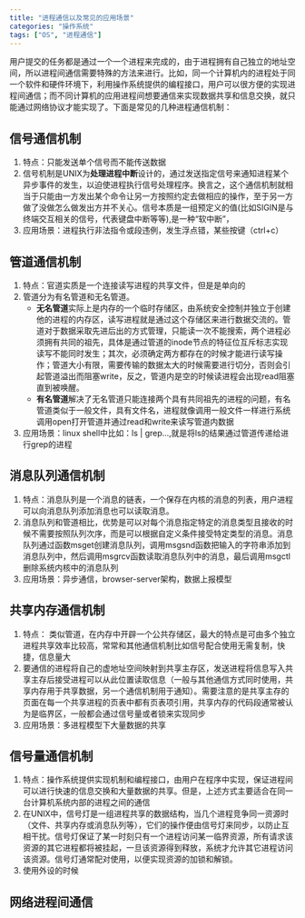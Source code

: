 ```yaml
---
title: "进程通信以及常见的应用场景"
categories: "操作系统"
tags: ["OS", "进程通信"]
---
```


用户提交的任务都是通过一个一个进程来完成的，由于进程拥有自己独立的地址空间，所以进程间通信需要特殊的方法来进行。比如，同一个计算机内的进程处于同一个软件和硬件环境下，利用操作系统提供的编程接口，用户可以很方便的实现进程间通信；而不同计算机的应用进程间想要通信来实现数据共享和信息交换，就只能通过网络协议才能实现了。下面是常见的几种进程通信机制：

## 信号通信机制

1. 特点：只能发送单个信号而不能传送数据
2. 信号机制是UNIX为**处理进程中断**设计的，通过发送指定信号来通知进程某个异步事件的发生，以迫使进程执行信号处理程序。换言之，这个通信机制就相当于只能由一方发出某个命令让另一方按照约定去做相应的操作，至于另一方做了没做怎么做发出方并不关心。信号本质是一组预定义的值(比如SIGIN是与终端交互相关的信号，代表键盘中断等等),是一种“软中断”，
3. 应用场景：进程执行非法指令或段违例，发生浮点错，某些按键（ctrl+c）

## 管道通信机制

1. 特点：官道实质是一个连接读写进程的共享文件，但是是单向的
2. 管道分为有名管道和无名管道。
    - **无名管道**实际上是内存的一个临时存储区，由系统安全控制并独立于创建他的进程的内存区，读写进程就是通过这个存储区来进行数据交流的。管道对于数据采取先进后出的方式管理，只能读一次不能搜索，两个进程必须拥有共同的祖先，具体是通过管道的inode节点的特征位互斥标志实现读写不能同时发生；其次，必须确定两方都存在的时候才能进行读写操作；管道大小有限，需要传输的数据太大的时候需要进行切分，否则会引起管道溢出而阻塞write，反之，管道内是空的时候读进程会出现read阻塞直到被唤醒。
    - **有名管道**解决了无名管道只能连接两个具有共同祖先的进程的问题，有名管道类似于一般文件，具有文件名，进程就像调用一般文件一样进行系统调用open打开管道并通过read和write来读写管道内数据
3. 应用场景：linux shell中比如：ls \| grep...,就是将ls的结果通过管道传递给进行grep的进程

## 消息队列通信机制
1. 特点：消息队列是一个消息的链表，一个保存在内核的消息的列表，用户进程可以向消息队列添加消息也可以读取消息。
2. 消息队列和管道相比，优势是可以对每个消息指定特定的消息类型且接收的时候不需要按照队列次序，而是可以根据自定义条件接受特定类型的消息。消息队列通过函数msget创建消息队列，调用msgsnd函数把输入的字符串添加到消息队列中，然后调用msgrcv函数读取消息队列中的消息，最后调用msgctl删除系统内核中的消息队列
3. 应用场景：异步通信，browser-server架构，数据上报模型


## 共享内存通信机制

1. 特点： 类似管道，在内存中开辟一个公共存储区，最大的特点是可由多个独立进程共享效率比较高，常常和其他通信机制比如信号配合使用无需复制，快捷，信息量大
2. 要通信的进程将自己的虚地址空间映射到共享主存区，发送进程将信息写入共享主存后接受进程可以从此位置读取信息（一般与其他通信方式同时使用，共享内存用于共享数据，另一个通信机制用于通知）。需要注意的是共享主存的页面在每一个共享进程的页表中都有页表项引用，共享内存的代码段通常被认为是临界区，一般都会通过信号量或者锁来实现同步
3. 应用场景：多进程模型下大量数据的共享

## 信号量通信机制
1. 特点：操作系统提供实现机制和编程接口，由用户在程序中实现，保证进程间可以进行快速的信息交换和大量数据的共享。但是，上述方式主要适合在同一台计算机系统内部的进程之间的通信
2. 在UNIX中，信号灯是一组进程共享的数据结构，当几个进程竞争同一资源时（文件、共享内存或消息队列等），它们的操作便由信号灯来同步，以防止互相干扰。信号灯保证了某一时刻只有一个进程访问某一临界资源，所有请求该资源的其它进程都将被挂起，一旦该资源得到释放，系统才允许其它进程访问该资源。信号灯通常配对使用，以便实现资源的加锁和解锁。
3. 使用外设的时候


## 网络进程间通信